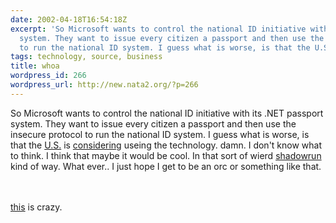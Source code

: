 ```yaml
---
date: 2002-04-18T16:54:18Z
excerpt: 'So Microsoft wants to control the national ID initiative with its .NET passport
  system. They want to issue every citizen a passport and then use the insecure protocol
  to run the national ID system. I guess what is worse, is that the U.S. is '
tags: technology, source, business
title: whoa
wordpress_id: 266
wordpress_url: http://new.nata2.org/?p=266
---
```


So Microsoft wants to control the national ID initiative with its .NET passport system. They want to issue every citizen a passport and then use the insecure protocol to run the national ID system. I guess what is worse, is that the <a href="http://seattletimes.nwsource.com/html/businesstechnology/134438173_passport18.html">U.S.</a> is <a href="http://slashdot.org/article.pl?sid=02/04/18/1457238&amp;mode=nested&amp;tid=103&amp;threshold=3">considering</a> useing the technology. damn. I don't know what to think. I think that maybe it would be cool. In that sort of wierd <a href="http://www.shadowrunrpg.com/newbie/timeline.shtml">shadowrun</a> kind of way. What ever.. I just hope I get to be an orc or something like that.

<Br>
<br/><a href="http://nata2.info/?path=pictures%2Fmisc%2F09-11-2001%2Fimages&amp;img=WTC_A.jpg">this</a> is crazy. 
